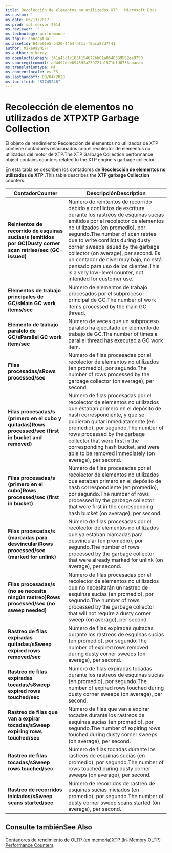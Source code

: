 ```yaml
---
title: Recolección de elementos no utilizados XTP | Microsoft Docs
ms.custom: ''
ms.date: 06/13/2017
ms.prod: sql-server-2014
ms.reviewer: ''
ms.technology: performance
ms.topic: conceptual
ms.assetid: 64ae91e5-b420-44b4-af1a-f8bca83d7f41
author: MikeRayMSFT
ms.author: mikeray
ms.openlocfilehash: 341a45c1c103f154672bb01a0648339562ee9750
ms.sourcegitcommit: ad4d92dce894592a259721a1571b1d8736abacdb
ms.translationtype: MT
ms.contentlocale: es-ES
ms.lasthandoff: 08/04/2020
ms.locfileid: "87745248"
---
```

# <a name="xtp-garbage-collection"></a><span data-ttu-id="8aa69-102">Recolección de elementos no utilizados de XTP</span><span class="sxs-lookup"><span data-stu-id="8aa69-102">XTP Garbage Collection</span></span>
  <span data-ttu-id="8aa69-103">El objeto de rendimiento Recolección de elementos no utilizados de XTP contiene contadores relacionados con el recolector de elementos no utilizados del motor de XTP.</span><span class="sxs-lookup"><span data-stu-id="8aa69-103">The XTP Garbage Collection performance object contains counters related to the XTP engine's garbage collector.</span></span>  
  
 <span data-ttu-id="8aa69-104">En esta tabla se describen los contadores de **Recolección de elementos no utilizados de XTP** .</span><span class="sxs-lookup"><span data-stu-id="8aa69-104">This table describes the **XTP garbage Collection** counters.</span></span>  
  
|<span data-ttu-id="8aa69-105">Contador</span><span class="sxs-lookup"><span data-stu-id="8aa69-105">Counter</span></span>|<span data-ttu-id="8aa69-106">Descripción</span><span class="sxs-lookup"><span data-stu-id="8aa69-106">Description</span></span>|  
|-------------|-----------------|  
|<span data-ttu-id="8aa69-107">**Reintentos de recorrido de esquinas sucias/s (emitidos por GC)**</span><span class="sxs-lookup"><span data-stu-id="8aa69-107">**Dusty corner scan retries/sec (GC-issued)**</span></span>|<span data-ttu-id="8aa69-108">Número de reintentos de recorrido debido a conflictos de escritura durante los rastreos de esquinas sucias emitidos por el recolector de elementos no utilizados (en promedio), por segundo.</span><span class="sxs-lookup"><span data-stu-id="8aa69-108">The number of scan retries due to write conflicts during dusty corner sweeps issued by the garbage collector (on average), per second.</span></span> <span data-ttu-id="8aa69-109">Es un contador de nivel muy bajo, no está pensado para uso de los clientes.</span><span class="sxs-lookup"><span data-stu-id="8aa69-109">This is a very low-level counter, not intended for customer use.</span></span>|  
|<span data-ttu-id="8aa69-110">**Elementos de trabajo principales de GC/s**</span><span class="sxs-lookup"><span data-stu-id="8aa69-110">**Main GC work items/sec**</span></span>|<span data-ttu-id="8aa69-111">Número de elementos de trabajo procesados por el subproceso principal de GC.</span><span class="sxs-lookup"><span data-stu-id="8aa69-111">The number of work items processed by the main GC thread.</span></span>|  
|<span data-ttu-id="8aa69-112">**Elemento de trabajo paralelo de GC/s**</span><span class="sxs-lookup"><span data-stu-id="8aa69-112">**Parallel GC work item/sec**</span></span>|<span data-ttu-id="8aa69-113">Número de veces que un subproceso paralelo ha ejecutado un elemento de trabajo de GC.</span><span class="sxs-lookup"><span data-stu-id="8aa69-113">The number of times a parallel thread has executed a GC work item.</span></span>|  
|<span data-ttu-id="8aa69-114">**Filas procesadas/s**</span><span class="sxs-lookup"><span data-stu-id="8aa69-114">**Rows processed/sec**</span></span>|<span data-ttu-id="8aa69-115">Número de filas procesadas por el recolector de elementos no utilizados (en promedio), por segundo.</span><span class="sxs-lookup"><span data-stu-id="8aa69-115">The number of rows processed by the garbage collector (on average), per second.</span></span>|  
|<span data-ttu-id="8aa69-116">**Filas procesadas/s (primero en el cubo y quitadas)**</span><span class="sxs-lookup"><span data-stu-id="8aa69-116">**Rows processed/sec (first in bucket and removed)**</span></span>|<span data-ttu-id="8aa69-117">Número de filas procesadas por el recolector de elementos no utilizados que estaban primero en el depósito de hash correspondiente, y que se pudieron quitar inmediatamente (en promedio), por segundo.</span><span class="sxs-lookup"><span data-stu-id="8aa69-117">The number of rows processed by the garbage collector that were first in the corresponding hash bucket, and were able to be removed immediately (on average), per second.</span></span>|  
|<span data-ttu-id="8aa69-118">**Filas procesadas/s (primero en el cubo)**</span><span class="sxs-lookup"><span data-stu-id="8aa69-118">**Rows processed/sec (first in bucket)**</span></span>|<span data-ttu-id="8aa69-119">Número de filas procesadas por el recolector de elementos no utilizados que estaban primero en el depósito de hash correspondiente (en promedio), por segundo.</span><span class="sxs-lookup"><span data-stu-id="8aa69-119">The number of rows processed by the garbage collector that were first in the corresponding hash bucket (on average), per second.</span></span>|  
|<span data-ttu-id="8aa69-120">**Filas procesadas/s (marcadas para desvincular)**</span><span class="sxs-lookup"><span data-stu-id="8aa69-120">**Rows processed/sec (marked for unlink)**</span></span>|<span data-ttu-id="8aa69-121">Número de filas procesadas por el recolector de elementos no utilizados que ya estaban marcadas para desvincular (en promedio), por segundo.</span><span class="sxs-lookup"><span data-stu-id="8aa69-121">The number of rows processed by the garbage collector that were already marked for unlink (on average), per second.</span></span>|  
|<span data-ttu-id="8aa69-122">**Filas procesadas/s (no se necesita ningún rastreo)**</span><span class="sxs-lookup"><span data-stu-id="8aa69-122">**Rows processed/sec (no sweep needed)**</span></span>|<span data-ttu-id="8aa69-123">Número de filas procesadas por el recolector de elementos no utilizados que no necesitarán un rastreo de esquinas sucias (en promedio), por segundo.</span><span class="sxs-lookup"><span data-stu-id="8aa69-123">The number of rows processed by the garbage collector that will not require a dusty corner sweep (on average), per second.</span></span>|  
|<span data-ttu-id="8aa69-124">**Rastreo de filas expiradas quitadas/s**</span><span class="sxs-lookup"><span data-stu-id="8aa69-124">**Sweep expired rows removed/sec**</span></span>|<span data-ttu-id="8aa69-125">Número de filas expiradas quitadas durante los rastreos de esquinas sucias (en promedio), por segundo.</span><span class="sxs-lookup"><span data-stu-id="8aa69-125">The number of expired rows removed during dusty corner sweeps (on average), per second.</span></span>|  
|<span data-ttu-id="8aa69-126">**Rastreo de filas expiradas tocadas/s**</span><span class="sxs-lookup"><span data-stu-id="8aa69-126">**Sweep expired rows touched/sec**</span></span>|<span data-ttu-id="8aa69-127">Número de filas expiradas tocadas durante los rastreos de esquinas sucias (en promedio), por segundo.</span><span class="sxs-lookup"><span data-stu-id="8aa69-127">The number of expired rows touched during dusty corner sweeps (on average), per second.</span></span>|  
|<span data-ttu-id="8aa69-128">**Rastreo de filas que van a expirar tocadas/s**</span><span class="sxs-lookup"><span data-stu-id="8aa69-128">**Sweep expiring rows touched/sec**</span></span>|<span data-ttu-id="8aa69-129">Número de filas que van a expirar tocadas durante los rastreos de esquinas sucias (en promedio), por segundo.</span><span class="sxs-lookup"><span data-stu-id="8aa69-129">The number of expiring rows touched during dusty corner sweeps (on average), per second.</span></span>|  
|<span data-ttu-id="8aa69-130">**Rastreo de filas tocadas/s**</span><span class="sxs-lookup"><span data-stu-id="8aa69-130">**Sweep rows touched/sec**</span></span>|<span data-ttu-id="8aa69-131">Número de filas tocadas durante los rastreos de esquinas sucias (en promedio), por segundo.</span><span class="sxs-lookup"><span data-stu-id="8aa69-131">The number of rows touched during dusty corner sweeps (on average), per second.</span></span>|  
|<span data-ttu-id="8aa69-132">**Rastreo de recorridos iniciados/s**</span><span class="sxs-lookup"><span data-stu-id="8aa69-132">**Sweep scans started/sec**</span></span>|<span data-ttu-id="8aa69-133">Número de recorridos de rastreo de esquinas sucias iniciados (en promedio), por segundo.</span><span class="sxs-lookup"><span data-stu-id="8aa69-133">The number of dusty corner sweep scans started (on average), per second.</span></span>|  
  
## <a name="see-also"></a><span data-ttu-id="8aa69-134">Consulte también</span><span class="sxs-lookup"><span data-stu-id="8aa69-134">See Also</span></span>  
 [<span data-ttu-id="8aa69-135">Contadores de rendimiento de OLTP &#40;en memoria&#41;</span><span class="sxs-lookup"><span data-stu-id="8aa69-135">XTP &#40;In-Memory OLTP&#41; Performance Counters</span></span>](../../integration-services/performance/performance-counters.md)  
  
  

